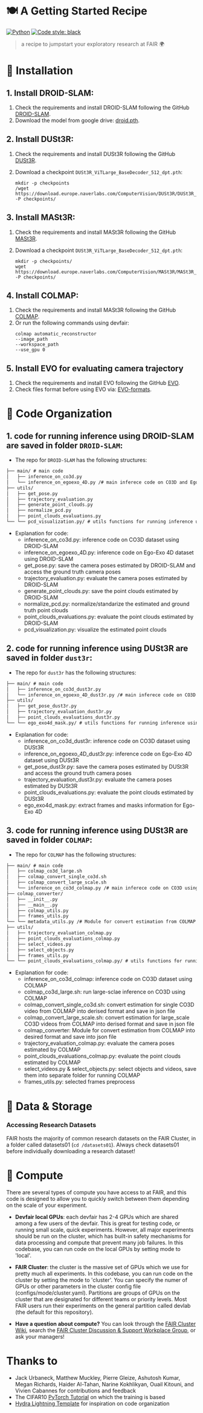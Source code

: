 # :plate_with_cutlery: A Getting Started Recipe 
<a href="https://www.python.org/"><img alt="Python" src="https://img.shields.io/badge/-Python 3.11+-blue?style=for-the-badge&logo=python&logoColor=white"></a>
<a href="https://black.readthedocs.io/en/stable/"><img alt="Code style: black" src="https://img.shields.io/badge/code%20style-black-black.svg?style=for-the-badge&labelColor=gray"></a>

> a recipe to jumpstart your exploratory research at FAIR :earth_africa:

# :mate: Installation

## 1. Install DROID-SLAM:
  1. Check the requirements and install DROID-SLAM following the GitHub [DROID-SLAM](https://github.com/princeton-vl/DROID-SLAM).
  2. Download the model from google drive: [droid.pth](https://drive.google.com/file/d/1PpqVt1H4maBa_GbPJp4NwxRsd9jk-elh/view).

## 2. Install DUSt3R:
  1. Check the requirements and install DUSt3R following the GitHub [DUSt3R](https://github.com/naver/dust3r).
  2. Download a checkpoint `DUSt3R_ViTLarge_BaseDecoder_512_dpt.pth`:
     
     ```
     mkdir -p checkpoints
     /wget https://download.europe.naverlabs.com/ComputerVision/DUSt3R/DUSt3R_ViTLarge_BaseDecoder_512_dpt.pth -P checkpoints/
     ```

## 3. Install MASt3R:
  1. Check the requirements and install MASt3R following the GitHub [MASt3R](https://github.com/naver/mast3r).
  2. Download a checkpoint `DUSt3R_ViTLarge_BaseDecoder_512_dpt.pth`:
     
     ```
     mkdir -p checkpoints/
     wget https://download.europe.naverlabs.com/ComputerVision/MASt3R/MASt3R_ViTLarge_BaseDecoder_512_catmlpdpt_metric.pth -P checkpoints/
     ```

## 4. Install COLMAP:
  1. Check the requirements and install MASt3R following the GitHub [COLMAP](https://github.com/colmap/colmap).
  2. Or run the following commands using devfair:
     ```
     colmap automatic_reconstructor
     --image_path
     --workspace_path
     --use_gpu 0
     ```
## 5. Install EVO for evaluating camera trajectory
  1. Check the requirements and install EVO following the GitHub [EVO](https://github.com/MichaelGrupp/evo/tree/master).
  2. Check files format before using EVO via: [EVO-formats](https://github.com/MichaelGrupp/evo/wiki/Formats).
     

# :ice_cube: Code Organization

## 1. code for running inference using DROID-SLAM are saved in folder `DROID-SLAM`:
- The repo for `DROID-SLAM` has the following structures:
```md
├── main/ # main code
│   ├── inference_on_co3d.py
│   └── inference_on_egoexo_4D.py /# main inferece code on CO3D and Ego-Exo 4D using DROID-SLAM 
├── utils/
│   ├── get_pose.py
│   ├── trajectory_evaluation.py
│   ├── generate_point_clouds.py
│   ├── normalize_pcd.py
│   ├── point_clouds_evaluations.py
└── └── pcd_visualization.py/ # utils functions for running inference using DROID-SLAM
```
- Explanation for code:
  - inference_on_co3d.py: inference code on CO3D dataset using DROID-SLAM
  - inference_on_egoexo_4D.py: inference code on Ego-Exo 4D dataset using DROID-SLAM
  - get_pose.py: save the camera poses estimated by DROID-SLAM and access the ground truth camera poses
  - trajectory_evaluation.py: evaluate the camera poses estimated by DROID-SLAM
  - generate_point_clouds.py: save the point clouds estimated by DROID-SLAM
  - normalize_pcd.py: normalize/standarize the estimated and ground truth point clouds
  - point_clouds_evaluations.py: evaluate the point clouds estimated by DROID-SLAM
  - pcd_visualization.py: visualize the estimated point clouds
 
## 2. code for running inference using DUSt3R are saved in folder `dust3r`:
- The repo for `dust3r` has the following structures:
```md
├── main/ # main code
│   ├── inference_on_co3d_dust3r.py
│   └── inference_on_egoexo_4D_dust3r.py /# main inferece code on CO3D and Ego-Exo 4D using DUSt3R
├── utils/
│   ├── get_pose_dust3r.py
│   ├── trajectory_evaluation_dust3r.py
│   ├── point_clouds_evaluations_dust3r.py
└── └── ego_exo4d_mask.py/ # utils functions for running inference using DUSt3R
```
- Explanation for code:
  - inference_on_co3d_dust3r: inference code on CO3D dataset using DUSt3R
  - inference_on_egoexo_4D_dust3r.py: inference code on Ego-Exo 4D dataset using DUSt3R
  - get_pose_dust3r.py: save the camera poses estimated by DUSt3R and access the ground truth camera poses
  - trajectory_evaluation_dust3r.py: evaluate the camera poses estimated by DUSt3R
  - point_clouds_evaluations.py: evaluate the point clouds estimated by DUSt3R
  - ego_exo4d_mask.py: extract frames and masks information for Ego-Exo 4D
 
## 3. code for running inference using DUSt3R are saved in folder `COLMAP`:
- The repo for `COLMAP` has the following structures:
```md
├── main/ # main code
│   ├── colmap_co3d_large.sh
│   ├── colmap_convert_single_co3d.sh
│   ├── colmap_convert_large_scale.sh
│   └── inference_on_co3d_colmap.py /# main inferece code on CO3D using COLMAP
├── colmap_converter/
│   ├── __init__.py
│   ├── __main__.py
│   ├── colmap_utils.py
│   ├── frames_utils.py
└── └── metadata_utils.py /# Module for convert estimation from COLMAP into desired format and save into json file
├── utils/
│   ├── trajectory_evaluation_colmap.py
│   ├── point_clouds_evaluations_colmap.py
│   ├── select_videos.py
│   ├── select_objects.py
│   ├── frames_utils.py
└── └── point_clouds_evaluations_colmap.py/ # utils functions for running inference using COLMAP
```
- Explanation for code:
  - inference_on_co3d_colmap: inference code on CO3D dataset using COLMAP
  - colmap_co3d_large.sh: run large-sclae inference on CO3D using COLMAP
  - colmap_convert_single_co3d.sh: convert estimation for single CO3D video from COLMAP into derised format and save in json file
  - colmap_convert_large_scale.sh: convert estimation for large_scale CO3D videos from COLMAP into derised format and save in json file
  - colmap_converter: Module for convert estimation from COLMAP into desired format and save into json file
  - trajectory_evaluation_colmap.py: evaluate the camera poses estimated by COLMAP
  - point_clouds_evaluations_colmap.py: evaluate the point clouds estimated by COLMAP
  - select_videos.py & select_objects.py: select objects and videos, save them into separate folder for running COLMAP
  -  frames_utils.py: selected frames preprocess 

# :file_folder: Data & Storage
### Accessing Research Datasets
FAIR hosts the majority of common research datasets on the FAIR Cluster, in a folder called datasets01 (`cd /datasets01`). Always check datasets01 before individually downloading a research dataset!



# :brain: Compute
There are several types of compute you have access to at FAIR, and this code is designed to allow you to quickly switch between them depending on the scale of your experiment. 

- **Devfair local GPUs**: each devfair has 2-4 GPUs which are shared among a few users of the devfair. This is great for testing code, or running small scale, quick experiments. However, all major experiments should be run on the cluster, which has built-in safety mechanisms for data processing and compute that prevent many job failures. In this codebase, you can run code on the local GPUs by setting mode to 'local'. 

- **FAIR Cluster**: the cluster is the massive set of GPUs which we use for pretty much all experiments. In this codebase, you can run code on the cluster by setting the mode to 'cluster'. You can specify the numer of GPUs or other parameters in the cluster config file (configs/mode/cluster.yaml). Partitions are groups of GPUs on the cluster that are designated for different teams or priority levels. Most FAIR users run their experiments on the general partition called devlab (the default for this repository).  

- **Have a question about compute?** You can look through the [FAIR Cluster Wiki](https://www.internalfb.com/intern/wiki/FAIR/Platforms/Clusters/FAIRClusters/), search the [FAIR Cluster Discussion & Support Workplace Group](https://fb.workplace.com/groups/FAIRClusterUsers/), or ask your managers!



# Thanks to
* Jack Urbaneck, Matthew Muckley, Pierre Gleize, Ashutosh Kumar, Megan Richards, Haider Al-Tahan, Narine Kokhlikyan, Ouail Kitouni, and Vivien Cabannes for contributions and feedback
* The CIFAR10 [PyTorch Tutorial](https://pytorch.org/tutorials/beginner/blitz/cifar10_tutorial.html
) on which the training is based 
* [Hydra Lightning Template](https://github.com/ashleve/lightning-hydra-template) for inspiration on code organization
